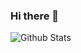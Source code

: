 ### Hi there 👋
<!---
  _____                                    _
 |  __ \                                  | |
 | |  | | _____   _______      _____  _ __| | __
 | |  | |/ _ \ \ / / __\ \ /\ / / _ \| '__| |/ /
 | |__| |  __/\ V /\__ \\ V  V / (_) | |  |   <
 |_____/ \___| \_/ |___/ \_/\_/ \___/|_|  |_|\_\
    powered by gxnu202310402025 devs-HG HG245*
-->
![Github Stats](https://github-readme-stats.vercel.app/api?username=coderfix-lab&show_icons=true&theme=dark&count_private=true)
<!--
**HG-dev17/HG-dev17** is a ✨ _special_ ✨ repository because its `README.md` (this file) appears on your GitHub profile.

Here are some ideas to get you started:

- 🔭 I’m currently working on ...
- 🌱 I’m currently learning ...
- 👯 I’m looking to collaborate on ...
- 🤔 I’m looking for help with ...
- 💬 Ask me about ...
- 📫 How to reach me: ...
- 😄 Pronouns: ...
- ⚡ Fun fact: ...
-->

